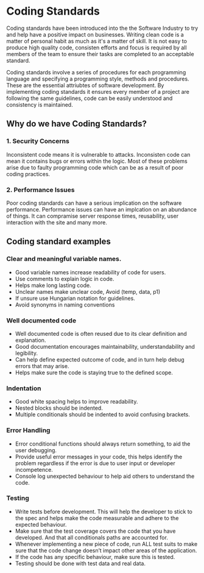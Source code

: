 # Coding Standards
Coding standards have been introduced into the the Software Industry to try and help have a positive impact on businesses. Writing clean code is a matter of personal habit as much as it's a matter of skill.
It is not easy to produce high quality code, consisten efforts and focus is required by all members of the team to ensure their tasks are completed to an acceptable standard.

Coding standards involve a series of procedures for each programming language and specifying a programming style, methods and procedures. These are the essential attriubtes of software development. By implementing coding standards it ensures every member of a project are following the same guidelines, code can be easily understood and consistency is maintained. 

## Why do we have Coding Standards?
### 1. Security Concerns 
Inconsistent code means it is vulnerable to attacks. Inconsisten code can mean it contains bugs or errors within the logic. Most of these problems arise due to faulty programming code which can be as a result of poor coding practices. 

### 2. Performance Issues
Poor coding standards can have a serious implication on the software performance. Performance issues can have an implcation on an abundance of things. It can compramise server response times, reusability, user interaction with the site and many more.


## Coding standard examples
### Clear and meaningful variable names.
-	Good variable names increase readability of code for users.
-	Use comments to explain logic in code.
-	Helps make long lasting code.
-	Unclear names make unclear code, Avoid (temp, data, p1)
-	If unsure use Hungarian notation for guidelines.
-	Avoid synonyms in naming conventions


### Well documented code
-	Well documented code is often reused due to its clear definition and explanation.
-	Good documentation encourages maintainability, understandability and legibility.
-	Can help define expected outcome of code, and in turn help debug errors that may arise.
-	Helps make sure the code is staying true to the defined scope.


### Indentation
-	Good white spacing helps to improve readability.
-	Nested blocks should be indented.
-	Multiple conditionals should be indented to avoid confusing brackets.


### Error Handling
-	Error conditional functions should always return something, to aid the user debugging.
-	Provide useful error messages in your code, this helps identify the problem regardless if the error is due to user input or developer incompetence.
-	Console log unexpected behaviour to help aid others to understand the code.


### Testing
-	Write tests before development. This will help the developer to stick to the spec and helps make the code measurable and adhere to the expected behaviour.
-	Make sure that the test coverage covers the code that you have developed. And that all conditionals paths are accounted for.
-	Whenever implementing a new piece of code, run ALL test suits to make sure that the code change doesn’t impact other areas of the application.
-	If the code has any specific behaviour, make sure this is tested.
-	Testing should be done with test data and real data.


